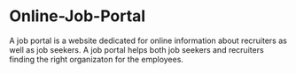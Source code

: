 # Online-Job-Portal
A job portal is a website dedicated for online information about recruiters as well as job seekers. A job portal helps both job seekers and recruiters finding the right organizaton for the employees.
